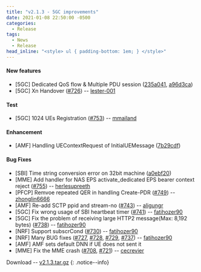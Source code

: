 ```yaml
---
title: "v2.1.3 - 5GC improvements"
date: 2021-01-08 22:50:00 -0500
categories:
  - Release
tags:
  - News
  - Release
head_inline: "<style> ul { padding-bottom: 1em; } </style>"
---
```


#### New features
- [5GC] Dedicated QoS flow & Multiple PDU session ([235a041](https://github.com/open5gs/open5gs/commit/235a041b8d7638db931114ace49e4f771508830f), [a96d3ca](https://github.com/open5gs/open5gs/commit/a96d3ca0fa88828f4efb1135ebcb8a88d8bdc66c))
- [5GC] Xn Handover ([#726](https://github.com/open5gs/open5gs/pull/726)) -- [lester-001](https://github.com/lester-001)

#### Test
- [5GC] 1024 UEs Registration ([#753](https://github.com/open5gs/open5gs/issues/753)) -- [mmailand](https://github.com/mmailand)

#### Enhancement
- [AMF] Handling UEContextRequest of InitialUEMessage ([7b29cdf](https://github.com/open5gs/open5gs/commit/7b29cdf89871be0a00c0dd907ae5da7bcf88e305))

#### Bug Fixes
- [SBI] Time string conversion error on 32bit machine ([a0ebf20](https://github.com/open5gs/open5gs/commit/e531ccab5a82698dad46d5d9d41a0e0c496b5ed6))
- [MME] Add handler for NAS EPS activate_dedicated EPS bearer context reject ([#755](https://github.com/open5gs/open5gs/pull/755)) -- [herlesupreeth](https://github.com/herlesupreeth)
- [PFCP] Remvoe repeated QER in handling Create-PDR ([#749](https://github.com/open5gs/open5gs/pull/749)) -- [zhonglin6666](https://github.com/zhonglin6666)
- [AMF] Re-add SCTP ppid and stream-no ([#743](https://github.com/open5gs/open5gs/issues/743)) -- [aligungr](https://github.com/aligungr)
- [5GC] Fix wrong usage of SBI heartbeat timer ([#741](https://github.com/open5gs/open5gs/issues/741)) -- [fatihozer90](https://github.com/fatihozer90)
- [5GC] Fix the problem of receiving large HTTP2 message(Max: 8,192 bytes) ([#738](https://github.com/open5gs/open5gs/issues/738)) -- [fatihozer90](https://github.com/fatihozer90)
- [NRF] Support subscrCond ([#730](https://github.com/open5gs/open5gs/issues/730)) -- [fatihozer90](https://github.com/fatihozer90)
- [NRF] Many BUG fixes ([#727](https://github.com/open5gs/open5gs/issues/727), [#728](https://github.com/open5gs/open5gs/issues/728), [#729](https://github.com/open5gs/open5gs/issues/729), [#737](https://github.com/open5gs/open5gs/issues/737)) -- [fatihozer90](https://github.com/fatihozer90)
- [AMF] AMF sets default DNN if UE does not sent it
- [MME] Fix the MME crash ([#708](https://github.com/open5gs/open5gs/issues/708), [#721](https://github.com/open5gs/open5gs/issues/721)) -- [cecrevier](https://github.com/cecrevier)

Download -- [v2.1.3.tar.gz](https://github.com/open5gs/open5gs/archive/v2.1.3.tar.gz)
{: .notice--info}
